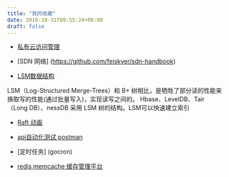 ```yaml
---
title: "我的收藏"
date: 2018-10-31T09:55:24+08:00
draft: false
---
```



- [私有云访问管理](https://gravitational.com/teleport ) 
- [SDN 网络] (https://github.com/feiskyer/sdn-handbook)

- [LSM数据结构](https://blog.csdn.net/u014774781/article/details/52105708) 

LSM（Log-Structured Merge-Trees）和 B+ 树相比，是牺牲了部分读的性能来换取写的性能(通过批量写入)，实现读写之间的。 Hbase、LevelDB、Tair（Long DB）、nessDB 采用 LSM 树的结构。LSM可以快速建立索引

- [Raft 动画](http://thesecretlivesofdata.com/raft/)
- [api自动化测试 postman](https://blog.csdn.net/cai_iac/article/details/81030619)

- [定时任务] (gocron)

- [redis memcache 缓存管理平台](https://github.com/bilibili/overlord)
